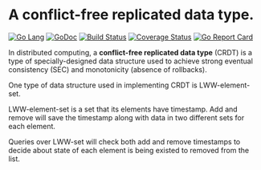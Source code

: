 # A conflict-free replicated data type.

[![Go Lang](http://kavehmz.github.io/static/gopher/gopher-front.svg)](https://golang.org/)
[![GoDoc](https://godoc.org/github.com/kavehmz/crdt?status.svg)](https://godoc.org/github.com/kavehmz/crdt)
[![Build Status](https://travis-ci.org/kavehmz/crdt.svg?branch=redis)](https://travis-ci.org/kavehmz/crdt)
[![Coverage Status](https://coveralls.io/repos/kavehmz/crdt/badge.svg?branch=redis&service=github)](https://coveralls.io/github/kavehmz/crdt?branch=redis)
[![Go Report Card](https://goreportcard.com/badge/github.com/kavehmz/crdt)](https://goreportcard.com/report/github.com/kavehmz/crdt)


In distributed computing, a __conflict-free replicated data type__ (CRDT) is a type of specially-designed data structure used to achieve strong eventual consistency (SEC) and monotonicity (absence of rollbacks).

One type of data structure used in implementing CRDT is LWW-element-set.

LWW-element-set is a set that its elements have timestamp. Add and remove will save the timestamp along with data in two different sets for each element.

Queries over LWW-set will check both add and remove timestamps to decide about state of each element is being existed to removed from the list.
